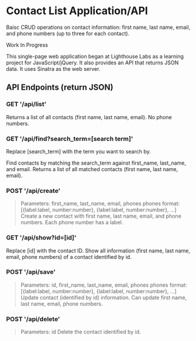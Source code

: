Contact List Application/API
============================ 

Baisc CRUD operations on contact information: first name, last name, email, and phone numbers (up to three for each contact).

Work In Progress

This single-page web application began at Lighthouse Labs as a learning project for JavaScript/jQuery. It also provides an API that returns JSON data. It uses Sinatra as the web server.

API Endpoints (return JSON)
---------------------------

### GET '/api/list'
  Returns a list of all contacts (first name, last name, email). No phone numbers.

### GET '/api/find?search_term=[search term]'
Replace [search_term] with the term you want to search by.

  Find contacts by matching the search_term against first_name, last_name, and email. Returns a list of all matched contacts (first name, last name, email).

### POST '/api/create'
> Parameters: first_name, last_name, email, phones
>             phones format:  [{label:label, number:number},
>                              {label:label, number:number}, 
                             ...] 
  Create a new contact with first name, last name, email, and phone numbers. Each phone number has a label.

### GET '/api/show?id=[id]'
Replace [id] with the contact ID.
  Show all information (first name, last name, email, phone numbers) of a contact identified by id.

### POST '/api/save'
> Parameters: id, first_name, last_name, email, phones
>             phones format:  [{label:label, number:number},
>                              {label:label, number:number}, 
                   ...]
  Update contact (identified by id) information. Can update first name, last name, email, phone numbers.

### POST '/api/delete'
> Parameters: id
  Delete the contact identified by id.